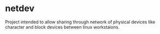 netdev
======

Project intended to allow sharing through network of physical devices like character and block devices between linux workstaions.
